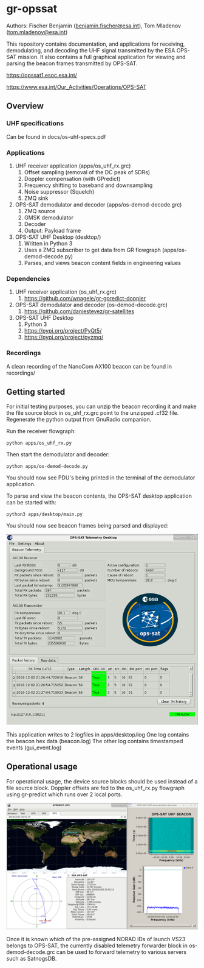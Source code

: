 # gr-opssat

Authors: Fischer Benjamin (benjamin.fischer@esa.int), Tom Mladenov (tom.mladenov@esa.int)

This repository contains documentation, and applications for receiving, demodulating, and decoding the UHF signal transmitted by the ESA OPS-SAT mission. It also contains a full graphical application for viewing and parsing the beacon frames transmitted by OPS-SAT.

https://opssat1.esoc.esa.int/

https://www.esa.int/Our_Activities/Operations/OPS-SAT

## Overview

### UHF specifications
Can be found in docs/os-uhf-specs.pdf

### Applications
1. UHF receiver application (apps/os_uhf_rx.grc)
    1. Offset sampling (removal of the DC peak of SDRs)
    2. Doppler compensation (with GPredict)
    3. Frequency shifting to baseband and downsampling
    5. Noise suppressor (Squelch)
    4. ZMQ sink
2. OPS-SAT demodulator and decoder (apps/os-demod-decode.grc)
    1. ZMQ source
    2. GMSK demodulator
    3. Decoder
    5. Output: Payload frame
3. OPS-SAT UHF Desktop (desktop/)
    1. Written in Python 3
    2. Uses a ZMQ subscriber to get data from GR flowgraph (apps/os-demod-decode.py)
    3. Parses, and views beacon content fields in engineering values
    
### Dependencies
1. UHF receiver application (os_uhf_rx.grc)
    1. https://github.com/wnagele/gr-gpredict-doppler
2. OPS-SAT demodulator and decoder (os-demod-decode.grc)
    1. https://github.com/daniestevez/gr-satellites
3. OPS-SAT UHF Desktop
    1. Python 3
    1. https://pypi.org/project/PyQt5/
    2. https://pypi.org/project/pyzmq/
    
### Recordings
A clean recording of the NanoCom AX100 beacon can be found in recordings/


## Getting started
For initial testing purposes, you can unzip the beacon recording it and make the file source block in os_uhf_rx.grc point to the
unzipped .cf32 file. Regenerate the python output from GnuRadio companion.

Run the receiver flowgraph:
```
python apps/os_uhf_rx.py
```

Then start the demodulator and decoder:
```
python apps/os-demod-decode.py
```
You should now see PDU's being printed in the terminal of the demodulator application.

To parse and view the beacon contents, the OPS-SAT desktop application can be started with:
```
python3 apps/desktop/main.py
```

You should now see beacon frames being parsed and displayed:

![screenshot](images/opssat_desktop.png)

This application writes to 2 logfiles in apps/desktop/log
One log contains the beacon hex data (beacon.log)
The other log contains timestamped events (gui_event.log)

## Operational usage
For operational usage, the device source blocks should be used instead of a file source block.
Doppler offsets are fed to the os_uhf_rx.py flowgraph using gr-predict which runs over 2 local ports.

![screenshot](images/opssat_tracking.png)

Once it is known which of the pre-assigned NORAD IDs of launch VS23 belongs to OPS-SAT, the currently disabled
telemetry forwarder block in os-demod-decode.grc can be used to forward telemetry to various servers such as SatnogsDB.






